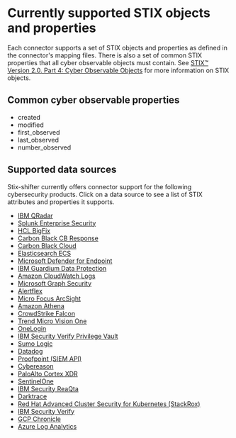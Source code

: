 # Currently supported STIX objects and properties
Each connector supports a set of STIX objects and properties as defined in the connector's mapping files. There is also a set of common STIX properties that all cyber observable objects must contain. See [STIX™ Version 2.0. Part 4: Cyber Observable Objects](http://docs.oasis-open.org/cti/stix/v2.0/stix-v2.0-part4-cyber-observable-objects.html) for more information on STIX objects.
## Common cyber observable properties
- created
- modified
- first_observed
- last_observed
- number_observed

## Supported data sources
Stix-shifter currently offers connector support for the following cybersecurity products. Click on a data source to see a list of STIX attributes and properties it supports.

- [IBM QRadar](connectors/qradar_supported_stix.md)
- [Splunk Enterprise Security](connectors/splunk_supported_stix.md)
- [HCL BigFix](connectors/bigfix_supported_stix.md)
- [Carbon Black CB Response](connectors/carbonblack_supported_stix.md)
- [Carbon Black Cloud](connectors/cbcloud_supported_stix.md)
- [Elasticsearch ECS](connectors/elastic_ecs_supported_stix.md)
- [Microsoft Defender for Endpoint](connectors/msatp_supported_stix.md)
- [IBM Guardium Data Protection](connectors/guardium_supported_stix.md)
- [Amazon CloudWatch Logs](connectors/aws_cloud_watch_logs_supported_stix.md)
- [Microsoft Graph Security](connectors/azure_sentinel_supported_stix.md)
- [Alertflex](connectors/alertflex_supported_stix.md)
- [Micro Focus ArcSight](connectors/arcsight_supported_stix.md)
- [Amazon Athena](connectors/aws_athena_supported_stix.md)
- [CrowdStrike Falcon](connectors/crowdstrike_supported_stix.md)
- [Trend Micro Vision One](connectors/trendmicro_vision_one_supported_stix.md)
- [OneLogin](connectors/onelogin_supported_stix.md)
- [IBM Security Verify Privilege Vault](connectors/secretserver_supported_stix.md)
- [Sumo Logic](connectors/sumologic_supported_stix.md)
- [Datadog](connectors/datadog_supported_stix.md)
- [Proofpoint (SIEM API)](connectors/proofpoint_supported_stix.md)
- [Cybereason](connectors/cybereason_supported_stix.md)
- [PaloAlto Cortex XDR](connectors/paloalto_supported_stix.md)
- [SentinelOne](connectors/sentinelone_supported_stix.md)
- [IBM Security ReaQta](connectors/reaqta_supported_stix.md)
- [Darktrace](connectors/darktrace_supported_stix.md)
- [Red Hat Advanced Cluster Security for Kubernetes (StackRox)](connectors/rhacs_supported_stix.md)
- [IBM Security Verify](connectors/ibm_security_verify_supported_stix.md)
- [GCP Chronicle](connectors/gcp_chronicle_supported_stix.md)
- [Azure Log Analytics](connectors/azure_log_analytics_supported_stix.md)
